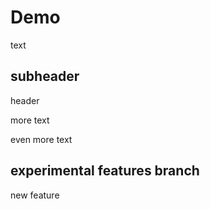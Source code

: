 # Demo

text

## subheader

header


more text

even more text

## experimental features branch

new feature